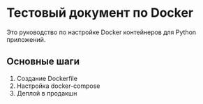 # Тестовый документ по Docker

Это руководство по настройке Docker контейнеров для Python приложений.

## Основные шаги

1. Создание Dockerfile
2. Настройка docker-compose
3. Деплой в продакшн